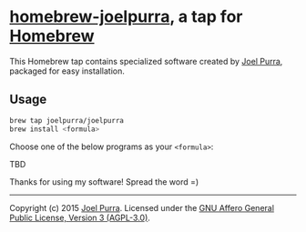 # [homebrew-joelpurra](https://github.com/joelpurra/homebrew-joelpurra), a tap for [Homebrew](http://brew.sh/)

This Homebrew tap contains specialized software created by [Joel Purra](http://joelpurra.com/), packaged for easy installation.



## Usage


```bash
brew tap joelpurra/joelpurra
brew install <formula>
```

Choose one of the below programs as your `<formula>`:

TBD

Thanks for using my software! Spread the word =)



---

Copyright (c) 2015 [Joel Purra](http://joelpurra.com/). Licensed under the [GNU Affero General Public License, Version 3 (AGPL-3.0)](https://www.gnu.org/licenses/agpl-3.0.html).
